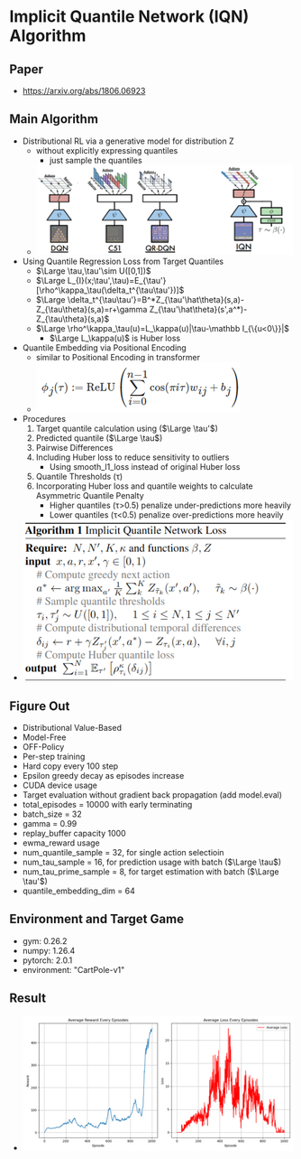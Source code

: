 # Implicit Quantile Network (IQN) Algorithm
## Paper
* https://arxiv.org/abs/1806.06923
## Main Algorithm
* Distributional RL via a generative model for distribution Z
  * without explicitly expressing quantiles
    * just sample the quantiles
  * ![IQN-NN](IQN-nn.png)
* Using Quantile Regression Loss from Target Quantiles
  * $\Large \tau,\tau'\sim U([0,1])$
  * $\Large L_{I}(x;\tau',\tau)=E_{\tau'}[\rho^\kappa_\tau(\delta_t^{\tau\tau'})]$
  * $`\Large \delta_t^{\tau\tau'}=B^*Z_{\tau'\hat\theta}(s,a)-Z_{\tau\theta}(s,a)=r+\gamma Z_{\tau'\hat\theta}(s',a^*)-Z_{\tau\theta}(s,a)`$
  * $\Large \rho^\kappa_\tau(u)=L_\kappa(u)|\tau-\mathbb I_{\{u<0\}}|$
    * $\Large L_\kappa(u)$ is Huber loss
* Quantile Embedding via Positional Encoding
  * similar to Positional Encoding in transformer
  * ![cos-embed](cosembed.png)
* Procedures
  1. Target quantile calculation using ($\Large \tau'$)
  2. Predicted quantile ($\Large \tau$)
  3. Pairwise Differences
  4. Including Huber loss to reduce sensitivity to outliers
       * Using smooth_l1_loss instead of original Huber loss
  5. Quantile Thresholds (τ)
  6. Incorporating Huber loss and quantile weights to calculate Asymmetric Quantile Penalty 
        * Higher quantiles (τ>0.5) penalize under-predictions more heavily
        * Lower quantiles (τ<0.5) penalize over-predictions more heavily
* ![IQN-Algorithm](35_IQN.png)
## Figure Out
* Distributional Value-Based
* Model-Free
* OFF-Policy
* Per-step training
* Hard copy every 100 step
* Epsilon greedy decay as episodes increase
* CUDA device usage
* Target evaluation without gradient back propagation (add model.eval)
* total_episodes = 10000 with early terminating
* batch_size = 32
* gamma      = 0.99
* replay_buffer capacity 1000
* ewma_reward usage
* num_quantile_sample = 32, for single action selectioin
* num_tau_sample = 16, for prediction usage with batch ($\Large \tau$)
* num_tau_prime_sample = 8, for target estimation with batch ($\Large \tau'$)
* quantile_embedding_dim = 64
## Environment and Target Game
* gym: 0.26.2
* numpy: 1.26.4 
* pytorch: 2.0.1 
* environment: "CartPole-v1"
## Result
* ![IQN](IQN_plot-whole.png)
